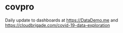 # covpro
Daily update to dashboards at https://DataDemo.me and https://cloudbrigade.com/covid-19-data-exploration
